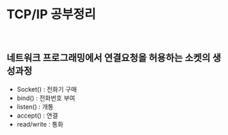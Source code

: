 # TCP/IP 공부정리

<br/>

## 네트워크 프로그래밍에서 연결요청을 허용하는 소켓의 생성과정
- Socket()   : 전화기 구매
- bind()     : 전화번호 부여
- listen()   : 개통
- accept()   : 연결
- read/write : 통화

